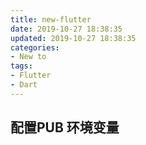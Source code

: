 ```yaml
---
title: new-flutter
date: 2019-10-27 18:38:35
updated: 2019-10-27 18:38:35
categories:
- New to
tags:
- Flutter
- Dart
---
```


## 配置PUB 环境变量



